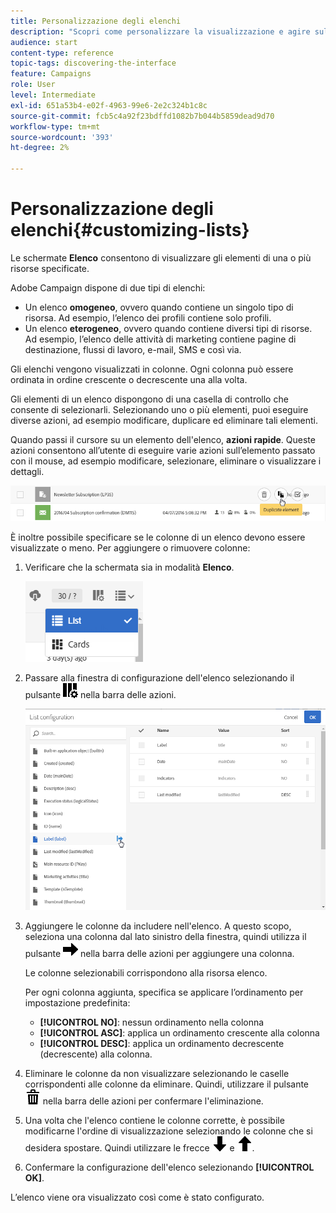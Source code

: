 ```yaml
---
title: Personalizzazione degli elenchi
description: "Scopri come personalizzare la visualizzazione e agire sulle schermate elenco in Adobe Campaign Standard:ordinare, filtrare, eliminare o duplicare gli elementi. Nelle schermate dell’elenco vengono visualizzati gli elementi di una o più risorse specificate."
audience: start
content-type: reference
topic-tags: discovering-the-interface
feature: Campaigns
role: User
level: Intermediate
exl-id: 651a53b4-e02f-4963-99e6-2e2c324b1c8c
source-git-commit: fcb5c4a92f23bdffd1082b7b044b5859dead9d70
workflow-type: tm+mt
source-wordcount: '393'
ht-degree: 2%

---
```


# Personalizzazione degli elenchi{#customizing-lists}

Le schermate **Elenco** consentono di visualizzare gli elementi di una o più risorse specificate.

Adobe Campaign dispone di due tipi di elenchi:

* Un elenco **omogeneo**, ovvero quando contiene un singolo tipo di risorsa. Ad esempio, l’elenco dei profili contiene solo profili.
* Un elenco **eterogeneo**, ovvero quando contiene diversi tipi di risorse. Ad esempio, l’elenco delle attività di marketing contiene pagine di destinazione, flussi di lavoro, e-mail, SMS e così via.

Gli elenchi vengono visualizzati in colonne. Ogni colonna può essere ordinata in ordine crescente o decrescente una alla volta.

Gli elementi di un elenco dispongono di una casella di controllo che consente di selezionarli. Selezionando uno o più elementi, puoi eseguire diverse azioni, ad esempio modificare, duplicare ed eliminare tali elementi.

Quando passi il cursore su un elemento dell&#39;elenco, **azioni rapide**. Queste azioni consentono all’utente di eseguire varie azioni sull’elemento passato con il mouse, ad esempio modificare, selezionare, eliminare o visualizzare i dettagli.

![](assets/overview_list_quickactions.png)

È inoltre possibile specificare se le colonne di un elenco devono essere visualizzate o meno. Per aggiungere o rimuovere colonne:

1. Verificare che la schermata sia in modalità **Elenco**.

   ![](assets/export_list_mode_switch.png)

1. Passare alla finestra di configurazione dell&#39;elenco selezionando il pulsante ![](assets/columnsettings.png) nella barra delle azioni.

   ![](assets/list_configuration1.png)

1. Aggiungere le colonne da includere nell&#39;elenco. A questo scopo, seleziona una colonna dal lato sinistro della finestra, quindi utilizza il pulsante ![](assets/arrowright.png) nella barra delle azioni per aggiungere una colonna.

   Le colonne selezionabili corrispondono alla risorsa elenco.

   Per ogni colonna aggiunta, specifica se applicare l’ordinamento per impostazione predefinita:

   * **[!UICONTROL NO]**: nessun ordinamento nella colonna
   * **[!UICONTROL ASC]**: applica un ordinamento crescente alla colonna
   * **[!UICONTROL DESC]**: applica un ordinamento decrescente (decrescente) alla colonna.

1. Eliminare le colonne da non visualizzare selezionando le caselle corrispondenti alle colonne da eliminare. Quindi, utilizzare il pulsante ![](assets/delete.png) nella barra delle azioni per confermare l&#39;eliminazione.
1. Una volta che l&#39;elenco contiene le colonne corrette, è possibile modificarne l&#39;ordine di visualizzazione selezionando le colonne che si desidera spostare. Quindi utilizzare le frecce ![](assets/arrowdown.png) e ![](assets/arrowup.png).
1. Confermare la configurazione dell&#39;elenco selezionando **[!UICONTROL OK]**.

L’elenco viene ora visualizzato così come è stato configurato.
